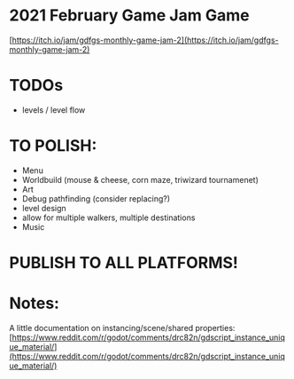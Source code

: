 # 2021 February Game Jam Game
[https://itch.io/jam/gdfgs-monthly-game-jam-2](https://itch.io/jam/gdfgs-monthly-game-jam-2)

# TODOs
- levels / level flow

# TO POLISH:
- Menu
- Worldbuild (mouse & cheese, corn maze, triwizard tournamenet)
- Art
- Debug pathfinding (consider replacing?)
- level design
- allow for multiple walkers, multiple destinations
- Music

# PUBLISH TO ALL PLATFORMS!

# Notes:
 A little documentation on instancing/scene/shared properties: [https://www.reddit.com/r/godot/comments/drc82n/gdscript_instance_unique_material/](https://www.reddit.com/r/godot/comments/drc82n/gdscript_instance_unique_material/)

